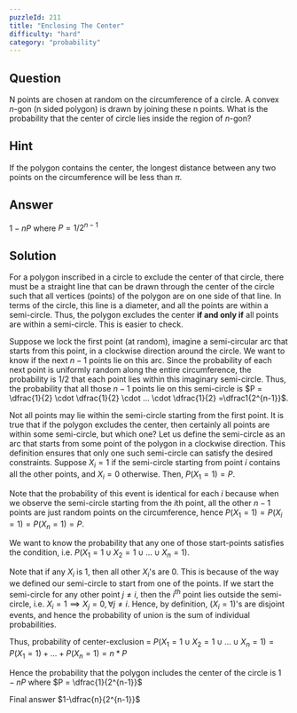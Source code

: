 ```yaml
---
puzzleId: 211
title: "Enclosing The Center"
difficulty: "hard"
category: "probability"
---
```


## Question
N points are chosen at random on the circumference of a circle. A convex $n$-gon (n sided polygon) is drawn by joining these n points. What is the probability that the center of circle lies inside the region of $n$-gon?

## Hint
If the polygon contains the center, the longest distance between any two points on the circumference will be less than $\pi$.

## Answer
$1- nP$ where $P = 1/{2^{n-1}}$

## Solution
For a polygon inscribed in a circle to exclude the center of that circle, there must be a straight line that can be drawn through the center of the circle such that all vertices (points) of the polygon are on one side of that line. In terms of the circle, this line is a diameter, and all the points are within a semi-circle. Thus, the polygon excludes the center __if and only if__ all points are within a semi-circle. This is easier to check.


Suppose we lock the first point (at random), imagine a semi-circular arc that starts from this point, in a clockwise direction around the circle. We want to know if the next $n-1$ points lie on this arc. Since the probability of each next point is uniformly random along the entire circumference, the probability is $1/2$ that each point lies within this imaginary semi-circle. Thus, the probability that all those $n-1$ points lie on this semi-circle is $P = \dfrac{1}{2} \cdot \dfrac{1}{2}    \cdot ... \cdot \dfrac{1}{2} =\dfrac1{2^{n-1}}$.


Not all points may lie within the semi-circle starting from the first point. It is true that if the polygon excludes the center, then certainly all points are within some semi-circle, but which one? Let us define the semi-circle as an arc that starts from some point of the polygon in a clockwise direction. This definition ensures that only one such semi-circle can satisfy the desired constraints. Suppose $X_i = 1$ if the semi-circle starting from point $i$ contains all the other points, and $X_i = 0$ otherwise. Then, $P(X_1 = 1) = P$.


Note that the probability of this event is identical for each $i$ because when we observe the semi-circle starting from the $i$th point, all the other $n-1$ points are just random points on the circumference, hence $P(X_1 = 1) = P(X_i = 1) = P(X_n = 1) = P$. 


We want to know the probability that any one of those start-points satisfies the condition, i.e. $P(X_1 = 1 \cup X_2 = 1 \cup ... \cup X_n = 1)$. 

 Note that if any $X_i$ is $1$, then all other $X_i$'s are $0$. This is because of the way we defined our semi-circle to start from one of the points. If we start the semi-circle for any other point $j \ne i$, then the $i^{th}$ point lies outside the semi-circle, i.e. $X_{i}=1 \implies X_{j} = 0, \forall j \ne i$. Hence, by definition, $(X_i = 1)$'s are disjoint events, and hence the probability of union is the sum of individual probabilities. 

 Thus, probability of center-exclusion = $P(X_1 = 1 \cup X_2 = 1 \cup ... \cup X_n = 1) = P(X_1 = 1) + ... + P(X_n = 1) = n * P$ 

 Hence the probability that the polygon includes the center of the circle is $1 - nP$ where $P = \dfrac{1}{2^{n-1}}$ 

 Final answer $1-\dfrac{n}{2^{n-1}}$ 
